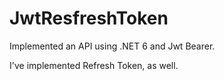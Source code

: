 # JwtResfreshToken

Implemented an API using .NET 6 and Jwt Bearer.

I've implemented Refresh Token, as well.
